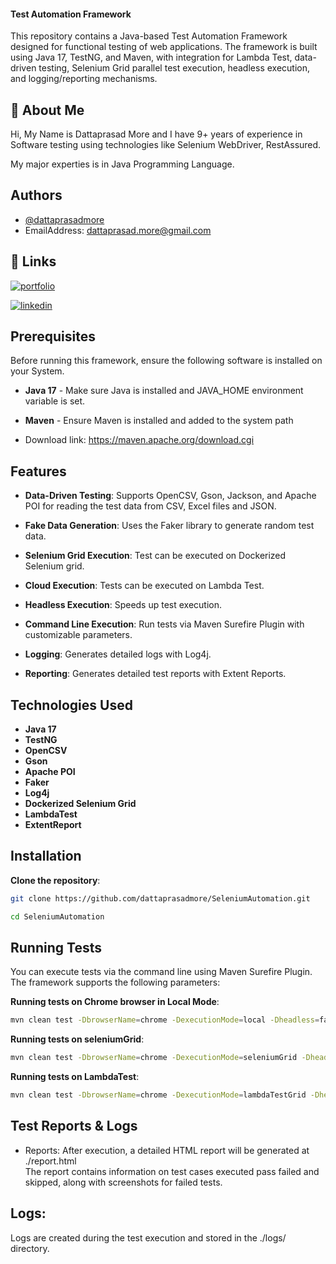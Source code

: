 #### Test Automation Framework

This repository contains a Java-based Test Automation Framework designed for functional testing of web applications. The framework is built using Java 17, TestNG, and Maven, with integration for Lambda Test, data-driven testing, Selenium Grid parallel test execution, headless execution, and logging/reporting mechanisms.

## 🚀 About Me
Hi, My Name is Dattaprasad More and I have 9+ years of experience in Software testing using technologies like Selenium WebDriver, RestAssured.

My major experties is in Java Programming Language. 

## Authors

- [@dattaprasadmore](https://github.com/dattaprasadmore)
- EmailAddress: dattaprasad.more@gmail.com


## 🔗 Links
[![portfolio](https://img.shields.io/badge/my_portfolio-000?style=for-the-badge&logo=ko-fi&logoColor=white)](https://github.com/dattaprasadmore)

[![linkedin](https://img.shields.io/badge/linkedin-0A66C2?style=for-the-badge&logo=linkedin&logoColor=white)](https://www.linkedin.com/)
## Prerequisites

Before running this framework, ensure the following software is installed on your System. 

- **Java 17** - Make sure Java is installed and JAVA_HOME environment variable is set.

- **Maven** - Ensure Maven is installed and added to the system path 
-   Download link: https://maven.apache.org/download.cgi

## Features

- **Data-Driven Testing**: Supports OpenCSV, Gson, Jackson, and Apache POI for reading the test data from CSV, Excel files and JSON.

- **Fake Data Generation**: Uses the Faker library to generate random test data.
  
- **Selenium Grid Execution**: Test can be executed on Dockerized Selenium grid.

- **Cloud Execution**: Tests can be executed on Lambda Test.

- **Headless Execution**: Speeds up test execution.

- **Command Line Execution**: Run tests via Maven Surefire Plugin with customizable parameters.

- **Logging**: Generates detailed logs with Log4j.
  
- **Reporting**: Generates detailed test reports with Extent Reports.

## Technologies Used
- **Java 17**
- **TestNG**
- **OpenCSV**
- **Gson**
- **Apache POI**
- **Faker**
- **Log4j**
- **Dockerized Selenium Grid**
- **LambdaTest**
- **ExtentReport**
## Installation

**Clone the repository**:

```bash
git clone https://github.com/dattaprasadmore/SeleniumAutomation.git

cd SeleniumAutomation
```

## Running Tests

You can execute tests via the command line using Maven Surefire Plugin. The framework supports the following parameters:

**Running tests on Chrome browser in Local Mode**:

```bash
mvn clean test -DbrowserName=chrome -DexecutionMode=local -Dheadless=false
```

**Running tests on seleniumGrid**:

```bash
mvn clean test -DbrowserName=chrome -DexecutionMode=seleniumGrid -Dheadless=false
```

**Running tests on LambdaTest**:

```bash
mvn clean test -DbrowserName=chrome -DexecutionMode=lambdaTestGrid -Dheadless=false
```

## Test Reports & Logs
- Reports: After execution, a detailed HTML report will be generated at ./report.html  
    The report contains information on test cases executed pass failed and skipped, along with screenshots for failed tests. 

## Logs:
  Logs are created during the test execution and stored in the ./logs/
  directory.
